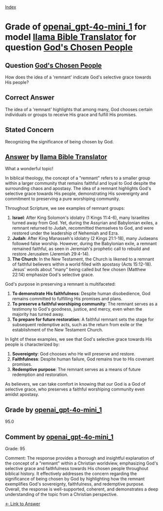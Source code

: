 
[Index](../../../../index.md)
# Grade of [openai_gpt-4o-mini_1](../../../grading_models/openai_gpt-4o-mini_1.md) for model [llama Bible Translator](../../../answering_models/llama_Bible_Translator.md) for question [God's Chosen People](../../../questions/God_s_Chosen_People.md)

## Question [God's Chosen People](../../../questions/God_s_Chosen_People.md)
How does the idea of a 'remnant' indicate God's selective grace towards His people?

## Correct Answer
The idea of a 'remnant' highlights that among many, God chooses certain individuals or groups to receive His grace and fulfill His promises.

## Stated Concern
Recognizing the significance of being chosen by God.

## [Answer](../God_s_Chosen_People.md) by [llama Bible Translator](../../../answering_models/llama_Bible_Translator.md)
What a wonderful topic!

In biblical theology, the concept of a "remnant" refers to a smaller group within a larger community that remains faithful and loyal to God despite the surrounding chaos and apostasy. The idea of a remnant highlights God's selective grace towards His people, demonstrating His sovereignty and commitment to preserving a pure worshiping community.

Throughout Scripture, we see examples of remnant groups:

1. **Israel**: After King Solomon's idolatry (1 Kings 11:4-6), many Israelites turned away from God. Yet, during the Assyrian and Babylonian exiles, a remnant returned to Judah, recommitted themselves to God, and were restored under the leadership of Nehemiah and Ezra.
2. **Judah**: After King Manasseh's idolatry (2 Kings 21:1-18), many Judaeans followed false worship. However, during the Babylonian exile, a remnant remained faithful, as seen in Jeremiah's prophetic call to rebuild and restore Jerusalem (Jeremiah 29:4-14).
3. **The Church**: In the New Testament, the Church is likened to a remnant of faithful believers within a world filled with apostasy (Acts 15:12-18). Jesus' words about "many" being called but few chosen (Matthew 22:14) emphasize God's selective grace.

God's purpose in preserving a remnant is multifaceted:

1. **To demonstrate His faithfulness**: Despite human disobedience, God remains committed to fulfilling His promises and plans.
2. **To preserve a faithful worshiping community**: The remnant serves as a testimony to God's goodness, justice, and mercy, even when the majority has turned away.
3. **To prepare for future restoration**: A faithful remnant sets the stage for subsequent redemptive acts, such as the return from exile or the establishment of the New Testament Church.

In light of these examples, we see that God's selective grace towards His people is characterized by:

1. **Sovereignty**: God chooses who He will preserve and restore.
2. **Faithfulness**: Despite human failure, God remains true to His covenant promises.
3. **Redemptive purpose**: The remnant serves as a means of future redemption and restoration.

As believers, we can take comfort in knowing that our God is a God of selective grace, who preserves a faithful worshiping community even amidst apostasy.

## Grade by [openai_gpt-4o-mini_1](../../../grading_models/openai_gpt-4o-mini_1.md)
95.0

## Comment by [openai_gpt-4o-mini_1](../../../grading_models/openai_gpt-4o-mini_1.md)
Grade: 95

Comment: The response provides a thorough and insightful explanation of the concept of a "remnant" within a Christian worldview, emphasizing God's selective grace and faithfulness towards His chosen people throughout biblical history. It effectively addresses the concern regarding the significance of being chosen by God by highlighting how the remnant exemplifies God's sovereignty, faithfulness, and redemptive purpose. Overall, the response is well-supported, coherent, and demonstrates a deep understanding of the topic from a Christian perspective.

[&lt;- Link to Answer](../God_s_Chosen_People.md)
